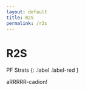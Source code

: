 ```yaml
---
layout: default
title: R2S
permalink: /r2s
---
```


# R2S

PF Strats 
{: .label .label-red }

aRRRRR-cadion!